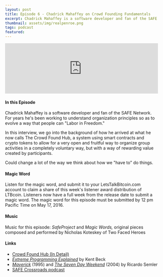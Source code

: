 ```yaml
---
layout: post
title: Episode 6 - Chadrick Mahaffey on Crowd Founding Fundamentals
excerpt: Chadrick Mahaffey is a software developer and fan of the SAFE Network. For years he's been working to understand organization principles so as to evolve a way that people can "Labor in Freedom."
thumbnail: assets/img/realpenroe.png
tags: podcast
featured:
---
```


<iframe width="100%" height="166" scrolling="no" frameborder="no" src="https://w.soundcloud.com/player/?url=https%3A//api.soundcloud.com/tracks/263366995&amp;color=ff5500&amp;auto_play=false&amp;hide_related=false&amp;show_comments=true&amp;show_user=true&amp;show_reposts=false"></iframe>


#### In this Episode

Chadrick Mahaffey is a software developer and fan of the SAFE Network. For years he's been working to understand organization principles so as to evolve a way that people can "Labor in Freedom."

In this interview, we go into the background of how he arrived at what he now calls The Crowd Found Hub, a system using smart contracts and crypto tokens to allow for a very open and fruitful way to organize group activities in a completely voluntary way, but with a way of rewarding value created by participants.

Could change a lot of the way we think about how we "have to" do things.


#### Magic Word

Listen for the magic word, and submit it to your LetsTalkBitcoin.com account to claim a share of this week's  listener award distribution of LTBcoin. Listeners now have a full week from the release date to submit a magic word. The magic word for this episode must be submitted by 12 pm Pacific Time on May 17, 2016.


#### Music

Music for this episode: *SafeProject* and *Magic Words,* original pieces composed and performed by Nicholas Koteskey of Two Faced Heroes


#### Links

* [Crowd Found Hub (In Detail)](https://forum.safenetwork.io/t/crowd-found-hub-in-detail/9064)
* [*Extreme Programming Explained*](http://www.amazon.com/Extreme-Programming-Explained-Embrace-Change/dp/0201616416/ref=sr_1_2?ie=UTF8&qid=1462849265&sr=8-2&keywords=extreme+programming+explained) by Kent Beck
* [*Maverick*](http://www.amazon.com/Maverick-Success-Behind-Unusual-Workplace/dp/0446670553/ref=sr_1_1?ie=UTF8&qid=1462849425&sr=8-1&keywords=ricardo+semler) (1995) and [*The Seven Day Weekend*](https://www.amazon.com/Seven-Day-Weekend-Changing-Work-Works-ebook/dp/B000PDYVXE?ie=UTF8&keywords=ricardo%20semler&qid=1462849425&ref_=sr_1_2&sr=8-2) (2004) by Ricardo Semler
* [SAFE Crossroads podcast](http://safecrossroads.net)

